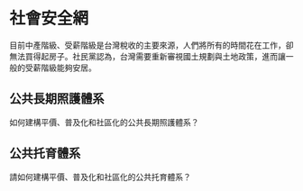 # 社會安全網

目前中產階級、受薪階級是台灣稅收的主要來源，人們將所有的時間花在工作，卻無法買得起房子。社民黨認為，台灣需要重新審視國土規劃與土地政策，進而讓一般的受薪階級能夠安居。

## 公共長期照護體系

如何建構平價、普及化和社區化的公共長期照護體系？

## 公共托育體系

請如何建構平價、普及化和社區化的公共托育體系？
